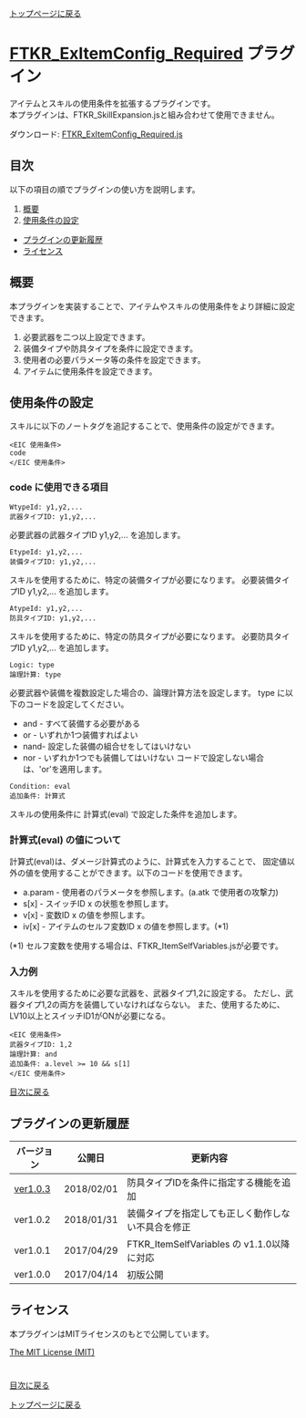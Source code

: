 [トップページに戻る](README.md)

# [FTKR_ExItemConfig_Required](FTKR_ExItemConfig_Required.js) プラグイン

アイテムとスキルの使用条件を拡張するプラグインです。<br>
本プラグインは、FTKR_SkillExpansion.jsと組み合わせて使用できません。

ダウンロード: [FTKR_ExItemConfig_Required.js](https://raw.githubusercontent.com/futokoro/RPGMaker/master/FTKR_ExItemConfig_Required.js)

## 目次

以下の項目の順でプラグインの使い方を説明します。
1. [概要](#概要)
2. [使用条件の設定](#使用条件の設定)
* [プラグインの更新履歴](#プラグインの更新履歴)
* [ライセンス](#ライセンス)

## 概要

本プラグインを実装することで、アイテムやスキルの使用条件をより詳細に設定できます。

1. 必要武器を二つ以上設定できます。
2. 装備タイプや防具タイプを条件に設定できます。
3. 使用者の必要パラメータ等の条件を設定できます。
4. アイテムに使用条件を設定できます。

## 使用条件の設定

スキルに以下のノートタグを追記することで、使用条件の設定ができます。
```
<EIC 使用条件>
code
</EIC 使用条件>
```

### code に使用できる項目
```
WtypeId: y1,y2,...
武器タイプID: y1,y2,...
```
必要武器の武器タイプID y1,y2,... を追加します。

```
EtypeId: y1,y2,...
装備タイプID: y1,y2,...
```
スキルを使用するために、特定の装備タイプが必要になります。
必要装備タイプID y1,y2,... を追加します。

```
AtypeId: y1,y2,...
防具タイプID: y1,y2,...
```
スキルを使用するために、特定の防具タイプが必要になります。
必要防具タイプID y1,y2,... を追加します。

```
Logic: type
論理計算: type
```
必要武器や装備を複数設定した場合の、論理計算方法を設定します。
type に以下のコードを設定してください。
* and - すべて装備する必要がある
* or  - いずれか1つ装備すればよい
* nand- 設定した装備の組合せをしてはいけない
* nor - いずれか1つでも装備してはいけない
コードで設定しない場合は、'or'を適用します。

```
Condition: eval
追加条件: 計算式
```
スキルの使用条件に 計算式(eval) で設定した条件を追加します。

### 計算式(eval) の値について
計算式(eval)は、ダメージ計算式のように、計算式を入力することで、
固定値以外の値を使用することができます。以下のコードを使用できます。
* a.param - 使用者のパラメータを参照します。(a.atk で使用者の攻撃力)
* s[x]    - スイッチID x の状態を参照します。
* v[x]    - 変数ID x の値を参照します。
* iv[x]   - アイテムのセルフ変数ID x の値を参照します。(*1)

(*1) セルフ変数を使用する場合は、FTKR_ItemSelfVariables.jsが必要です。

### 入力例
スキルを使用するために必要な武器を、武器タイプ1,2に設定する。
ただし、武器タイプ1,2の両方を装備していなければならない。
また、使用するために、LV10以上とスイッチID1がONが必要になる。
```
<EIC 使用条件>
武器タイプID: 1,2
論理計算: and
追加条件: a.level >= 10 && s[1]
</EIC 使用条件>
```

[目次に戻る](#目次)

## プラグインの更新履歴

| バージョン | 公開日 | 更新内容 |
| --- | --- | --- |
| [ver1.0.3](FTKR_ExItemConfig_Required.js) | 2018/02/01 | 防具タイプIDを条件に指定する機能を追加 |
| ver1.0.2 | 2018/01/31 | 装備タイプを指定しても正しく動作しない不具合を修正 |
| ver1.0.1 | 2017/04/29 | FTKR_ItemSelfVariables の v1.1.0以降に対応 |
| ver1.0.0 | 2017/04/14 | 初版公開 |

## ライセンス

本プラグインはMITライセンスのもとで公開しています。

[The MIT License (MIT)](https://opensource.org/licenses/mit-license.php)

#
[目次に戻る](#目次)

[トップページに戻る](README.md)